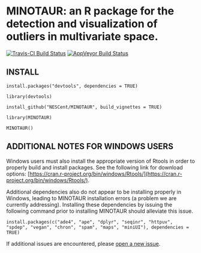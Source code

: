 # MINOTAUR: an R package for the detection and visualization of outliers in multivariate space.


[![Travis-CI Build Status](https://travis-ci.org/thierrygosselin/MINOTAUR.svg?branch=master)](https://travis-ci.org/thierrygosselin/MINOTAUR)
[![AppVeyor Build Status](https://ci.appveyor.com/api/projects/status/github/thierrygosselin/MINOTAUR?branch=master&svg=true)](https://ci.appveyor.com/project/thierrygosselin/MINOTAUR)

## INSTALL
```
install.packages("devtools", dependencies = TRUE)

library(devtools)

install_github("NESCent/MINOTAUR", build_vignettes = TRUE)

library(MINOTAUR)

MINOTAUR()
```

## ADDITIONAL NOTES FOR WINDOWS USERS
Windows users must also install the appropriate version of Rtools in order to properly build and install packages. See the following link for download options: [https://cran.r-project.org/bin/windows/Rtools/](https://cran.r-project.org/bin/windows/Rtools/).

Additional dependencies also do not appear to be installing properly in Windows, leading to MINOTAUR installation errors (a problem we are currently addressing). Installing these dependencies by issuing the following command prior to installing MINOTAUR should alleviate this issue.
```
install.packages(c("ade4", "ape", "dplyr", "seqinr", "httpuv", "spdep", "vegan", "chron", "spam", "maps", "miniUI"), dependencies = TRUE)
```

If additional issues are encountered, please [open a new issue](https://github.com/NESCent/MINOTAUR/issues/new).
